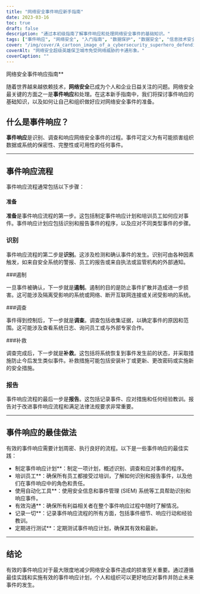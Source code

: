 ```yaml
---
title: "网络安全事件响应新手指南"
date: 2023-03-16
toc: true
draft: false
description: "通过本初级指南了解事件响应和处理网络安全事件的基础知识。"
tags: ["事件响应", "网络安全", "入门指南", "数据保护", "数据安全", "信息技术安全", "网络安全", "网络攻击", "信息安全", "网络犯罪", "数字安全", "信息技术基础设施", "数据泄露", "网络威胁", "网络防御", "事件管理", "数据恢复", "安全规划", "风险管理", "网络安全战略"]
cover: "/img/cover/A_cartoon_image_of_a_cybersecurity_superhero_defending_a_city.png"
coverAlt: "网络安全超级英雄保卫城市免受网络威胁的卡通形象。"
coverCaption: ""
---
```

网络安全事件响应指南**

随着世界越来越依赖技术，**网络安全**已成为个人和企业日益关注的问题。网络安全最关键的方面之一是**事件响应**和处理。在这本新手指南中，我们将探讨事件响应的基础知识，以及如何让自己和组织做好应对网络安全事件的准备。

## 什么是事件响应？

**事件响应**是识别、调查和响应网络安全事件的过程。事件可定义为有可能损害组织数据或系统的保密性、完整性或可用性的任何事件。

______

## 事件响应流程

事件响应流程通常包括以下步骤：

#### 准备

**准备**是事件响应流程的第一步。这包括制定事件响应计划和培训员工如何应对事件。事件响应计划应包括识别和报告事件的程序，以及应对不同类型事件的步骤。

### 识别

事件响应流程的第二步是**识别**。这涉及检测和确认事件的发生。识别可由各种因素触发，如来自安全系统的警报、员工的报告或来自执法或监管机构的外部通知。

###遏制

一旦事件被确认，下一步就是**遏制**。遏制的目的是防止事件扩散并造成进一步损害。这可能涉及隔离受影响的系统或网络、断开互联网连接或关闭受影响的系统。

###调查

事件得到控制后，下一步就是**调查**。调查包括收集证据，以确定事件的原因和范围。这可能涉及查看系统日志、询问员工或与外部专家合作。

###补救

调查完成后，下一步就是**补救**。这包括将系统恢复到事件发生前的状态，并采取措施防止今后发生类似事件。补救措施可能包括安装补丁或更新、更改密码或实施新的安全措施。

### 报告

事件响应流程的最后一步是**报告**。这包括记录事件、应对措施和任何经验教训。报告对于改进事件响应流程和满足法律法规要求非常重要。

______

## 事件响应的最佳做法

有效的事件响应需要计划周密、执行良好的流程。以下是一些事件响应的最佳实践：

- 制定事件响应计划**：制定一项计划，概述识别、调查和应对事件的程序。
- 培训员工**：确保所有员工都接受过培训，了解如何识别和报告事件，以及他们在事件响应中的角色和责任。
- 使用自动化工具**：使用安全信息和事件管理 (SIEM) 系统等工具帮助识别和响应事件。
- 有效沟通**：确保所有利益相关者在整个事件响应过程中随时了解情况。
- 记录一切**：记录事件响应流程的所有方面，包括事件细节、响应行动和经验教训。
- 定期进行测试**：定期测试事件响应计划，确保其有效和最新。

______

## 结论

有效的事件响应对于最大限度地减少网络安全事件造成的损害至关重要。通过遵循最佳实践和实施有效的事件响应计划，个人和组织可以更好地应对事件并防止未来事件的发生。 